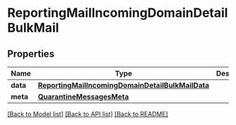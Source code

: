 # ReportingMailIncomingDomainDetailBulkMail

## Properties
Name | Type | Description | Notes
------------ | ------------- | ------------- | -------------
**data** | [**ReportingMailIncomingDomainDetailBulkMailData**](ReportingMailIncomingDomainDetailBulkMailData.md) |  | [optional] 
**meta** | [**QuarantineMessagesMeta**](QuarantineMessagesMeta.md) |  | [optional] 

[[Back to Model list]](../README.md#documentation-for-models) [[Back to API list]](../README.md#documentation-for-api-endpoints) [[Back to README]](../README.md)

